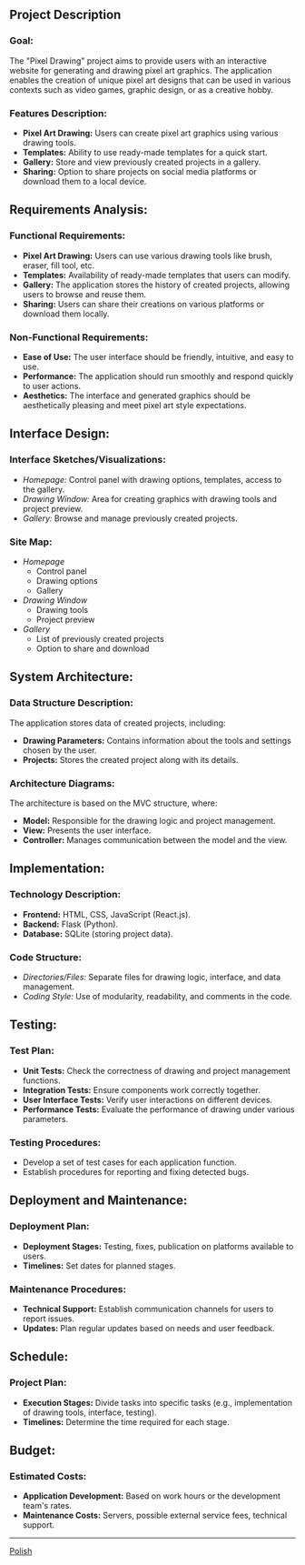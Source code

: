 ## Project Description

### Goal:

The "Pixel Drawing" project aims to provide users with an interactive website for generating and drawing pixel art graphics. The application enables the creation of unique pixel art designs that can be used in various contexts such as video games, graphic design, or as a creative hobby.

### Features Description:

- **Pixel Art Drawing:** Users can create pixel art graphics using various drawing tools.
- **Templates:** Ability to use ready-made templates for a quick start.
- **Gallery:** Store and view previously created projects in a gallery.
- **Sharing:** Option to share projects on social media platforms or download them to a local device.

## Requirements Analysis:

### Functional Requirements:

- **Pixel Art Drawing:** Users can use various drawing tools like brush, eraser, fill tool, etc.
- **Templates:** Availability of ready-made templates that users can modify.
- **Gallery:** The application stores the history of created projects, allowing users to browse and reuse them.
- **Sharing:** Users can share their creations on various platforms or download them locally.

### Non-Functional Requirements:

- **Ease of Use:** The user interface should be friendly, intuitive, and easy to use.
- **Performance:** The application should run smoothly and respond quickly to user actions.
- **Aesthetics:** The interface and generated graphics should be aesthetically pleasing and meet pixel art style expectations.

## Interface Design:

### Interface Sketches/Visualizations:

- _Homepage:_ Control panel with drawing options, templates, access to the gallery.
- _Drawing Window:_ Area for creating graphics with drawing tools and project preview.
- _Gallery:_ Browse and manage previously created projects.

### Site Map:

- _Homepage_
  - Control panel
  - Drawing options
  - Gallery
- _Drawing Window_
  - Drawing tools
  - Project preview
- _Gallery_
  - List of previously created projects
  - Option to share and download

## System Architecture:

### Data Structure Description:

The application stores data of created projects, including:

- **Drawing Parameters:** Contains information about the tools and settings chosen by the user.
- **Projects:** Stores the created project along with its details.

### Architecture Diagrams:

The architecture is based on the MVC structure, where:

- **Model:** Responsible for the drawing logic and project management.
- **View:** Presents the user interface.
- **Controller:** Manages communication between the model and the view.

## Implementation:

### Technology Description:

- **Frontend:** HTML, CSS, JavaScript (React.js).
- **Backend:** Flask (Python).
- **Database:** SQLite (storing project data).

### Code Structure:

- _Directories/Files:_ Separate files for drawing logic, interface, and data management.
- _Coding Style:_ Use of modularity, readability, and comments in the code.

## Testing:

### Test Plan:

- **Unit Tests:** Check the correctness of drawing and project management functions.
- **Integration Tests:** Ensure components work correctly together.
- **User Interface Tests:** Verify user interactions on different devices.
- **Performance Tests:** Evaluate the performance of drawing under various parameters.

### Testing Procedures:

- Develop a set of test cases for each application function.
- Establish procedures for reporting and fixing detected bugs.

## Deployment and Maintenance:

### Deployment Plan:

- **Deployment Stages:** Testing, fixes, publication on platforms available to users.
- **Timelines:** Set dates for planned stages.

### Maintenance Procedures:

- **Technical Support:** Establish communication channels for users to report issues.
- **Updates:** Plan regular updates based on needs and user feedback.

## Schedule:

### Project Plan:

- **Execution Stages:** Divide tasks into specific tasks (e.g., implementation of drawing tools, interface, testing).
- **Timelines:** Determine the time required for each stage.

## Budget:

### Estimated Costs:

- **Application Development:** Based on work hours or the development team's rates.
- **Maintenance Costs:** Servers, possible external service fees, technical support.

---

[Polish](<Documents/README(PL).md>)
